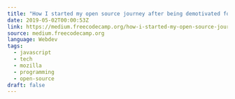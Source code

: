 ```yaml
---
title: "How I started my open source journey after being demotivated for two years"
date: 2019-05-02T00:00:53Z
link: https://medium.freecodecamp.org/how-i-started-my-open-source-journey-after-being-demotivated-for-two-years-db4ebc6ecb84?source=rss----336d898217ee---4
source: medium.freecodecamp.org
language: Webdev
tags:
  - javascript
  - tech
  - mozilla
  - programming
  - open-source
draft: false
---
```

